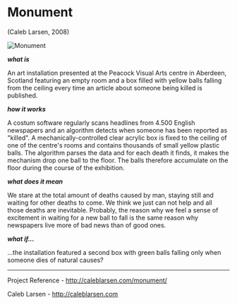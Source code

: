 # Monument
(Caleb Larsen, 2008)

![Monument](http://i.imgur.com/wV2MAEq.jpg)

***what is***

An art installation presented at the Peacock Visual Arts centre in Aberdeen, Scotland featuring an empty room and a box filled with yellow balls falling from the ceiling every time an article about someone being killed is published. 

***how it works***

A costum software regularly scans headlines from 4.500 English newspapers and an algorithm detects when someone has been reported as "killed".
A mechanically-controlled clear acrylic box is fixed to the ceiling of one of the centre's rooms and contains thousands of small yellow plastic balls.
The algorithm parses the data and for each death it finds, it makes the mechanism drop one ball to the floor.
The balls therefore accumulate on the floor during the course of the exhibition.

***what does it mean***

We stare at the total amount of deaths caused by man, staying still and waiting for other deaths to come.
We think we just can not help and all those deaths are inevitable.
Probably, the reason why we feel a sense of excitement in waiting for a new ball to fall is the same reason why newspapers live more of bad news than of good ones. 

***what if...***

...the installation featured a second box with green balls falling only when someone dies of natural causes?

---

Project Reference - http://caleblarsen.com/monument/

Caleb Larsen - http://caleblarsen.com
